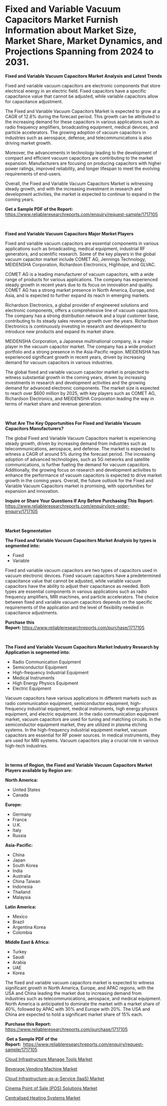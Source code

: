 <p><h1>Fixed and Variable Vacuum Capacitors Market Furnish Information about Market Size, Market Share, Market Dynamics, and Projections Spanning from 2024 to 2031.</h1></p><p><strong>Fixed and Variable Vacuum Capacitors Market Analysis and Latest Trends</strong></p>
<p><p>Fixed and variable vacuum capacitors are electronic components that store electrical energy in an electric field. Fixed capacitors have a specific capacitance value that cannot be adjusted, while variable capacitors allow for capacitance adjustment.</p><p>The Fixed and Variable Vacuum Capacitors Market is expected to grow at a CAGR of 12.8% during the forecast period. This growth can be attributed to the increasing demand for these capacitors in various applications such as radio frequency amplifiers, broadcasting equipment, medical devices, and particle accelerators. The growing adoption of vacuum capacitors in industries such as aerospace, defense, and telecommunications is also driving market growth.</p><p>Moreover, the advancements in technology leading to the development of compact and efficient vacuum capacitors are contributing to the market expansion. Manufacturers are focusing on producing capacitors with higher power ratings, improved reliability, and longer lifespan to meet the evolving requirements of end-users.</p><p>Overall, the Fixed and Variable Vacuum Capacitors Market is witnessing steady growth, and with the increasing investment in research and development activities, the market is expected to continue to expand in the coming years.</p></p>
<p><strong>Get a Sample PDF of the Report:&nbsp;</strong> <a href="https://www.reliableresearchreports.com/enquiry/request-sample/1717105">https://www.reliableresearchreports.com/enquiry/request-sample/1717105</a></p>
<p>&nbsp;</p>
<p><strong>Fixed and Variable Vacuum Capacitors Major Market Players</strong></p>
<p><p>Fixed and variable vacuum capacitors are essential components in various applications such as broadcasting, medical equipment, industrial RF generators, and scientific research. Some of the key players in the global vacuum capacitor market include COMET AG, Jennings Technology, MEIDENSHA Corporation, Richardson Electronics, Highhope, and GLVAC.</p><p>COMET AG is a leading manufacturer of vacuum capacitors, with a wide range of products for various applications. The company has experienced steady growth in recent years due to its focus on innovation and quality. COMET AG has a strong market presence in North America, Europe, and Asia, and is expected to further expand its reach in emerging markets.</p><p>Richardson Electronics, a global provider of engineered solutions and electronic components, offers a comprehensive line of vacuum capacitors. The company has a strong distribution network and a loyal customer base, contributing to its steady sales revenue growth over the years. Richardson Electronics is continuously investing in research and development to introduce new products and expand its market share.</p><p>MEIDENSHA Corporation, a Japanese multinational company, is a major player in the vacuum capacitor market. The company has a wide product portfolio and a strong presence in the Asia-Pacific region. MEIDENSHA has experienced significant growth in recent years, driven by increasing demand for vacuum capacitors in various industries.</p><p>The global fixed and variable vacuum capacitor market is projected to witness substantial growth in the coming years, driven by increasing investments in research and development activities and the growing demand for advanced electronic components. The market size is expected to reach over $600 million by 2025, with key players such as COMET AG, Richardson Electronics, and MEIDENSHA Corporation leading the way in terms of market share and revenue generation.</p></p>
<p>&nbsp;</p>
<p><strong>What Are The Key Opportunities For Fixed and Variable Vacuum Capacitors Manufacturers?</strong></p>
<p><p>The global Fixed and Variable Vacuum Capacitors market is experiencing steady growth, driven by increasing demand from industries such as telecommunications, aerospace, and defense. The market is expected to witness a CAGR of around 5% during the forecast period. The increasing adoption of advanced technologies, such as 5G networks and satellite communications, is further fueling the demand for vacuum capacitors. Additionally, the growing focus on research and development activities to enhance the performance of vacuum capacitors is expected to drive market growth in the coming years. Overall, the future outlook for the Fixed and Variable Vacuum Capacitors market is promising, with opportunities for expansion and innovation.</p></p>
<p><strong>Inquire or Share Your Questions If Any Before Purchasing This Report:</strong> <a href="https://www.reliableresearchreports.com/enquiry/pre-order-enquiry/1717105">https://www.reliableresearchreports.com/enquiry/pre-order-enquiry/1717105</a></p>
<p>&nbsp;</p>
<p><strong>Market Segmentation</strong></p>
<p><strong>The Fixed and Variable Vacuum Capacitors Market Analysis by types is segmented into:</strong></p>
<p><ul><li>Fixed</li><li>Variable</li></ul></p>
<p><p>Fixed and variable vacuum capacitors are two types of capacitors used in vacuum electronic devices. Fixed vacuum capacitors have a predetermined capacitance value that cannot be adjusted, while variable vacuum capacitors have the ability to adjust their capacitance as needed. Both types are essential components in various applications such as radio frequency amplifiers, MRI machines, and particle accelerators. The choice between fixed and variable vacuum capacitors depends on the specific requirements of the application and the level of flexibility needed in capacitance adjustments.</p></p>
<p><strong>Purchase this Report:&nbsp;</strong><a href="https://www.reliableresearchreports.com/purchase/1717105">https://www.reliableresearchreports.com/purchase/1717105</a></p>
<p>&nbsp;</p>
<p><strong>The Fixed and Variable Vacuum Capacitors Market Industry Research by Application is segmented into:</strong></p>
<p><ul><li>Radio Communication Equipment</li><li>Semiconductor Equipment</li><li>High-frequency Industrial Equipment</li><li>Medical Instruments</li><li>High Energy Physics Equipment</li><li>Electric Equipment</li></ul></p>
<p><p>Vacuum capacitors have various applications in different markets such as radio communication equipment, semiconductor equipment, high-frequency industrial equipment, medical instruments, high energy physics equipment, and electric equipment. In the radio communication equipment market, vacuum capacitors are used for tuning and matching circuits. In the semiconductor equipment market, they are utilized in plasma etching systems. In the high-frequency industrial equipment market, vacuum capacitors are essential for RF power sources. In medical instruments, they are used for MRI systems. Vacuum capacitors play a crucial role in various high-tech industries.</p></p>
<p>&nbsp;</p>
<p><strong>In terms of Region, the Fixed and Variable Vacuum Capacitors Market Players available by Region are:</strong></p>
<p>
    <p> <strong> North America: </strong>
        <ul>
            <li>United States</li>
            <li>Canada</li>
        </ul>
        </p> 
    <p> <strong> Europe: </strong>
        <ul>
            <li>Germany</li>
            <li>France</li>
            <li>U.K.</li>
            <li>Italy</li>
            <li>Russia</li>
        </ul>
        </p> 
    <p> <strong> Asia-Pacific: </strong>
        <ul>
            <li>China</li>
            <li>Japan</li>
            <li>South Korea</li>
            <li>India</li>
            <li>Australia</li>
            <li>China Taiwan</li>
            <li>Indonesia</li>
            <li>Thailand</li>
            <li>Malaysia</li>
        </ul>
        </p> 
    <p> <strong> Latin America: </strong>
        <ul>
            <li>Mexico</li>
            <li>Brazil</li>
            <li>Argentina Korea</li>
            <li>Colombia</li>
        </ul>
        </p> 
    <p> <strong> Middle East & Africa: </strong>
        <ul>
            <li>Turkey</li>
            <li>Saudi</li>
            <li>Arabia</li>
            <li>UAE</li>
            <li>Korea</li>
        </ul>
    </p>
    </p>
<p><p>The fixed and variable vacuum capacitors market is expected to witness significant growth in North America, Europe, and APAC regions, with the USA and China leading the market due to increasing demand from industries such as telecommunications, aerospace, and medical equipment. North America is anticipated to dominate the market with a market share of 40%, followed by APAC with 30% and Europe with 20%. The USA and China are expected to hold a significant market share of 15% each.</p></p>
<p><strong>Purchase this Report: </strong><a href="https://www.reliableresearchreports.com/purchase/1717105">https://www.reliableresearchreports.com/purchase/1717105</a></p>
<p>&nbsp;<strong>Get a Sample PDF of the Report:&nbsp;&nbsp;</strong><a href="https://www.reliableresearchreports.com/enquiry/request-sample/1717105">https://www.reliableresearchreports.com/enquiry/request-sample/1717105</a></p>
<p><strong></strong></p>
<p><p><a href="https://medium.com/@aliabrakus/cloud-infrastructure-manage-tools-market-insight-market-trends-growth-forecasted-from-2024-to-bf23328f86be">Cloud Infrastructure Manage Tools Market</a></p><p><a href="https://github.com/Whitneyboyettebo9kiw7yr13/Market-Research-Report-List-1/blob/main/beverage-vending-machine-market.md">Beverage Vending Machine Market</a></p><p><a href="https://medium.com/@aliabrakus/cloud-infrastructure-as-a-service-iaas-market-research-report-its-history-and-forecast-2024-to-662bd54c0241">Cloud Infrastructure-as-a-Service (IaaS) Market</a></p><p><a href="https://medium.com/@aliabrakus/cinema-point-of-sale-pos-solutions-market-furnishes-information-on-market-share-market-trends-aaed5bbddf82">Cinema Point of Sale (POS) Solutions Market</a></p><p><a href="https://medium.com/@aliabrakus/centralised-heating-systems-market-size-reveals-the-best-marketing-channels-in-global-industry-f464017bdb89">Centralised Heating Systems Market</a></p></p>